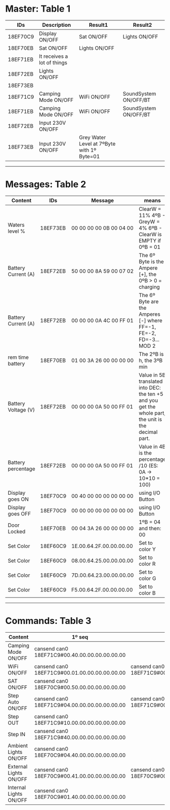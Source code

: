 # Master: Table 1

| IDs | Description | Result1 | Result2 |
| --- | --- | --- | --- |
| 18EF70C9 | Display ON/OFF |Sat ON/OFF | Lights ON/OFF |
| 18EF70EB | Sat ON/OFF | Lights ON/OFF | 
| 18EF71EB | It receives a lot of things |
| 18EF72EB | Lights ON/OFF |
| 18EF73EB |
| 18EF71C9 | Camping Mode ON/OFF | WiFi ON/OFF | SoundSystem ON/OFF/BT |
| 18EF71EB | Camping Mode ON/OFF | WiFi ON/OFF | SoundSystem ON/OFF/BT |
| 18EF72EB | Input 230V ON/OFF |
| 18EF73EB | Input 230V ON/OFF | Grey Water Level at 7ºByte with 1º Byte=01 |

------

# Messages: Table 2

| Content | IDs | Message | means | note |
| --- | --- | --- | --- | --- |
| Waters level %|18EF73EB|00 00 00 00 0B 00 04 00|ClearW = 11% 4ºB - GreyW = 4% 6ºB - ClearW is EMPTY if 0ºB = 01|
| Battery Current (A)|18EF72EB|50 00 00 8A 59 00 07 02|The 6º Byte is the Ampere [+], the 0ºB > 0 = charging|Charging
| Battery Current (A)|18EF72EB|00 00 00 0A 4C 00 FF 01|The 6º Byte are the Amperes [-] where FF=-1, FE=-2, FD=-3... MOD 2|Discharging
| rem time battery|18EF70EB|01 00 3A 26 00 00 00 00|The 2ºB is h, the 3ºB min|
| Battery Voltage (V)|18EF72EB|00 00 00 0A 50 00 FF 01|Value in 5B translated into DEC: the ten +5 and you get the whole part, the unit is the decimal part.|
| Battery percentage|18EF72EB|00 00 00 0A 50 00 FF 01|Value in 4B is the percentage /10 (ES: 0A -> 10*10 = 100)|
| Display goes ON|18EF70C9|00 40 00 00 00 00 00 00|using I/O Button|
| Display goes OFF|18EF70C9|00 00 00 00 00 00 00 00|using I/O Button|
| Door Locked|18EF70EB|00 04 3A 26 00 00 00 00|1ºB = 04 and then: 00|
| Set Color|18EF60C9|1E.00.64.2F.00.00.00.00|Set to color Y|
| Set Color|18EF60C9|08.00.64.25.00.00.00.00|Set to color R|
| Set Color|18EF60C9|7D.00.64.23.00.00.00.00|Set to color G|
| Set Color|18EF60C9|F5.00.64.2F.00.00.00.00|Set to color B|

------

# Commands: Table 3

| Content | 1º seq | 2º seq | result |
| --- | --- | --- | --- |
| Camping Mode ON/OFF | cansend can0 18EF71C9#00.40.00.00.00.00.00.00|||
| WiFi ON/OFF | cansend can0 18EF71C9#00.01.00.00.00.00.00.00 | cansend can0 18EF71C9#00.00.00.00.00.00.00.00 | ON |
| SAT ON/OFF | cansend can0 18EF70C9#00.50.00.00.00.00.00.00 | | OK |
| Step Auto ON/OFF | cansend can0 18EF71C9#04.00.00.00.00.00.00.00 | cansend can0 18EF71C9#00.00.00.00.00.00.00.00| |
| Step OUT | cansend can0 18EF71C9#10.00.00.00.00.00.00.00 |||
| Step IN | cansend can0 18EF71C9#40.00.00.00.00.00.00.00 |||
| Ambient Lights ON/OFF | cansend can0 18EF70C9#04.40.00.00.00.00.00.00 | | OK |
| External Lights ON/OFF | cansend can0 18EF70C9#00.41.00.00.00.00.00.00 | cansend can0 18EF70C9#00.40.00.00.00.00.00.00 | OK |
| Internal Lights ON/OFF | cansend can0 18EF70C9#01.40.00.00.00.00.00.00 | | so&so |
